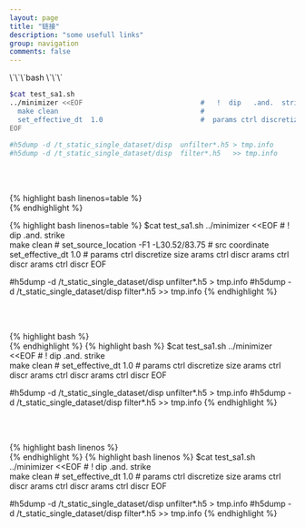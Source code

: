```yaml
---
layout: page
title: "链接"
description: "some usefull links"
group: navigation
comments: false
---
```


<section>
\`\`\`bash   
\`\`\`

```bash
$cat test_sa1.sh
../minimizer <<EOF                             #   !  dip   .and.  strike  
  make clean                                   #
  set_effective_dt  1.0                        #  params ctrl discretize size  arams ctrl discr  arams ctrl discr  arams ctrl discr
EOF
  
#h5dump -d /t_static_single_dataset/disp  unfilter*.h5 > tmp.info
#h5dump -d /t_static_single_dataset/disp  filter*.h5   >> tmp.info
```
</section>

<br/><br/><section>
&#123;% highlight bash linenos=table %&#125;   
&#123;% endhighlight %&#125;

{% highlight bash linenos=table %}
$cat test_sa1.sh
../minimizer <<EOF                             #   !  dip   .and.  strike  
  make clean                                   #
  set_source_location -F1 -L30.52/83.75        #  src coordinate
  set_effective_dt  1.0                        #  params ctrl discretize size  arams ctrl discr  arams ctrl discr  arams ctrl discr
EOF
  
#h5dump -d /t_static_single_dataset/disp  unfilter*.h5 > tmp.info
#h5dump -d /t_static_single_dataset/disp  filter*.h5   >> tmp.info
{% endhighlight %}
</section>

<br/><br/><section>
&#123;% highlight bash %&#125;   
&#123;% endhighlight %&#125;
{% highlight bash   %}
$cat test_sa1.sh
../minimizer <<EOF                             #   !  dip   .and.  strike  
  make clean                                   #
  set_effective_dt  1.0                        #  params ctrl discretize size  arams ctrl discr  arams ctrl discr  arams ctrl discr
EOF
  
#h5dump -d /t_static_single_dataset/disp  unfilter*.h5 > tmp.info
#h5dump -d /t_static_single_dataset/disp  filter*.h5   >> tmp.info
{% endhighlight %}

<br/><br/><section>
&#123;% highlight bash linenos %&#125;   
&#123;% endhighlight %&#125;
{% highlight bash  linenos %}
$cat test_sa1.sh
../minimizer <<EOF                             #   !  dip   .and.  strike  
  make clean                                   #
  set_effective_dt  1.0                        #  params ctrl discretize size  arams ctrl discr  arams ctrl discr  arams ctrl discr
EOF
  
#h5dump -d /t_static_single_dataset/disp  unfilter*.h5 > tmp.info
#h5dump -d /t_static_single_dataset/disp  filter*.h5   >> tmp.info
{% endhighlight %}
</section>

